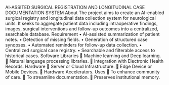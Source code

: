 AI-ASSITED SURGICAL REGISTRATION AND LONGITUDINAL CASE DOCUMENTATION SYSTEM
About 
The project aims to create an AI-enabled surgical registry and longitudinal data collection system for neurological units. It seeks to aggregate patient data including intraoperative findings, images, surgical interventions and follow-up outcomes into a centralized, searchable database.
Requirement
•	AI-assisted summarization of patient notes.
•	Detection of missing fields.
•	Generation of structured case synopses.
•	Automated reminders for follow-up data collection.
•	Centralized surgical case registry.
•	Searchable and filterable access to historical cases.
Software Libraries
	Machine learning and Deep learning.
	Natural language processing libraries.
	Integration with Electronic Health Records.
Hardware
	Server or Cloud Infrastructure.
	Edge Device or Mobile   Devices.
	Hardware Accelerators.
Uses
	To enhance community of care.
	To streamline documentation.
	Preserves institutional memory.



